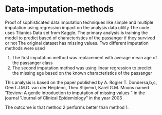 # Data-imputation-methods
Proof of sophisticated data imputation techniques like simple and multiple imputation using regression impact on the analysis data utility
The code uses Titanics Data set from Kaggle. 
The primary analysis is training the model to predict based of characteristics of the passanger if they survived or not
The original dataset has missing values. 
Two different imputation methods were used
1. The first imputation method was replacement with average mean age of the passanger class
2. The second imputation method was using linear regression to predict the missing age based on the known characteristics of the passanger 


This analysis is based on the paper published by A. Rogier T. Dondersa,b,c, Geert J.M.G. van der Heijdenc, Theo Stijnend, Karel G.M. Moons named "Review: A gentle introduction to imputation of missing values
" in the journal "Journal of Clinical Epidemiology" in the year 2006


The outcome is that method 2 performs better than method 1. 
